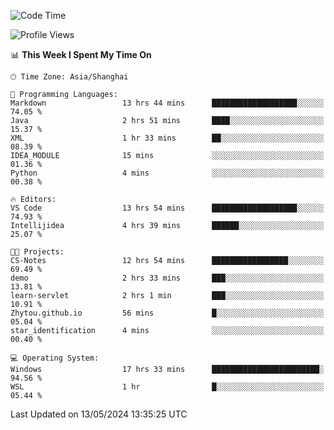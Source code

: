 <!--START_SECTION:waka-->
![Code Time](http://img.shields.io/badge/Code%20Time-1%2C685%20hrs%2012%20mins-blue)

![Profile Views](http://img.shields.io/badge/Profile%20Views-3-blue)

📊 **This Week I Spent My Time On** 

```text
🕑︎ Time Zone: Asia/Shanghai

💬 Programming Languages: 
Markdown                 13 hrs 44 mins      ███████████████████░░░░░░   74.05 % 
Java                     2 hrs 51 mins       ████░░░░░░░░░░░░░░░░░░░░░   15.37 % 
XML                      1 hr 33 mins        ██░░░░░░░░░░░░░░░░░░░░░░░   08.39 % 
IDEA_MODULE              15 mins             ░░░░░░░░░░░░░░░░░░░░░░░░░   01.36 % 
Python                   4 mins              ░░░░░░░░░░░░░░░░░░░░░░░░░   00.38 % 

🔥 Editors: 
VS Code                  13 hrs 54 mins      ███████████████████░░░░░░   74.93 % 
Intellijidea             4 hrs 39 mins       ██████░░░░░░░░░░░░░░░░░░░   25.07 % 

🐱‍💻 Projects: 
CS-Notes                 12 hrs 54 mins      █████████████████░░░░░░░░   69.49 % 
demo                     2 hrs 33 mins       ███░░░░░░░░░░░░░░░░░░░░░░   13.81 % 
learn-servlet            2 hrs 1 min         ███░░░░░░░░░░░░░░░░░░░░░░   10.91 % 
Zhytou.github.io         56 mins             █░░░░░░░░░░░░░░░░░░░░░░░░   05.04 % 
star_identification      4 mins              ░░░░░░░░░░░░░░░░░░░░░░░░░   00.40 % 

💻 Operating System: 
Windows                  17 hrs 33 mins      ████████████████████████░   94.56 % 
WSL                      1 hr                █░░░░░░░░░░░░░░░░░░░░░░░░   05.44 % 
```


 Last Updated on 13/05/2024 13:35:25 UTC
<!--END_SECTION:waka-->